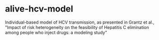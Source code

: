 # alive-hcv-model
Individual-based model of HCV transmission, as presented in Grantz et al., "Impact of risk heterogeneity on the feasibility of Hepatitis C elimination among people who inject drugs: a modeling study"
